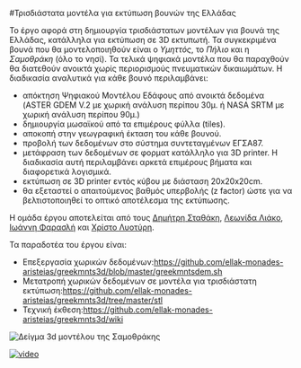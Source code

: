 #Τρισδιάστατα μοντέλα για εκτύπωση βουνών της Ελλάδας

Το έργο αφορά στη δημιουργία τρισδιάστατων μοντέλων για βουνά της
Ελλάδας, κατάλληλα για εκτύπωση σε 3D εκτυπωτή. Τα συγκεκριμένα βουνά
που θα μοντελοποιηθούν είναι ο *Υμηττός*, το *Πήλιο* και η *Σαμοθράκη* (όλο το
νησί). Τα τελικά ψηφιακά μοντέλα που θα παραχθούν θα διατεθούν ανοικτά
χωρίς περιορισμούς πνευματικών δικαιωμάτων. Η διαδικασία αναλυτικά για
κάθε βουνό περιλαμβάνει:

- απόκτηση Ψηφιακού Μοντέλου Εδάφους από ανοικτά δεδομένα (ASTER GDEM
V.2 με χωρική ανάλυση περίπου 30μ. ή NASA SRTM με χωρική ανάλυση περίπου
90μ.)
- δημιουργία μωσαϊκού από τα επιμέρους φύλλα (tiles).
- αποκοπή στην γεωγραφική έκταση του κάθε βουνού.
- προβολή των δεδομένων στο σύστημα συντεταγμένων ΕΓΣΑ87.
- μετάφραση των δεδομένων σε φορματ κατάλληλο για 3D printer. Η
διαδικασία αυτή περιλαμβάνει αρκετά επιμέρους βήματα και διαφορετικά
λογισμικά.
- εκτύπωση σε 3D printer εντός κύβου με διάσταση 20x20x20cm.
- θα εξεταστεί ο απαιτούμενος βαθμός υπερβολής (z factor) ώστε για να
βελτιστοποιηθεί το οπτικό αποτέλεσμα της εκτύπωσης.

Η ομάδα έργου αποτελείται από τους [Δημήτρη Σταθάκη](https://gr.linkedin.com/in/dstath), [Λεωνίδα Λιάκο](https://gr.linkedin.com/in/leonidasliakos),
[Ιωάννη Φαρασλή](https://gr.linkedin.com/pub/faraslis-ioannis/9/30b/40) και [Χρίστο Λυοτύρη](https://www.linkedin.com/pub/christos-liotiris/a0/32b/18).

Τα παραδοτέα του έργου είναι:
- Επεξεργασία χωρικών δεδομένων:https://github.com/ellak-monades-aristeias/greekmnts3d/blob/master/greekmntsdem.sh
- Μετατροπή χωρικών δεδομένων σε μοντέλα για τρισδιάστατη εκτύπωση:https://github.com/ellak-monades-aristeias/greekmnts3d/tree/master/stl
- Τεχνική έκθεση:https://github.com/ellak-monades-aristeias/greekmnts3d/wiki

![Δείγμα 3d μοντέλου της Σαμοθράκης](https://cloud.githubusercontent.com/assets/2356135/9999811/1a65d7e2-60a1-11e5-839d-3352d8d809d6.png)


[![video](https://cloud.githubusercontent.com/assets/2356135/10302049/39b0b5ec-6c11-11e5-8fcb-86d564ce171d.jpg)](
https://pithos.okeanos.grnet.gr/public/UYqbR7cwGmY9Lg1nREIEr5)

